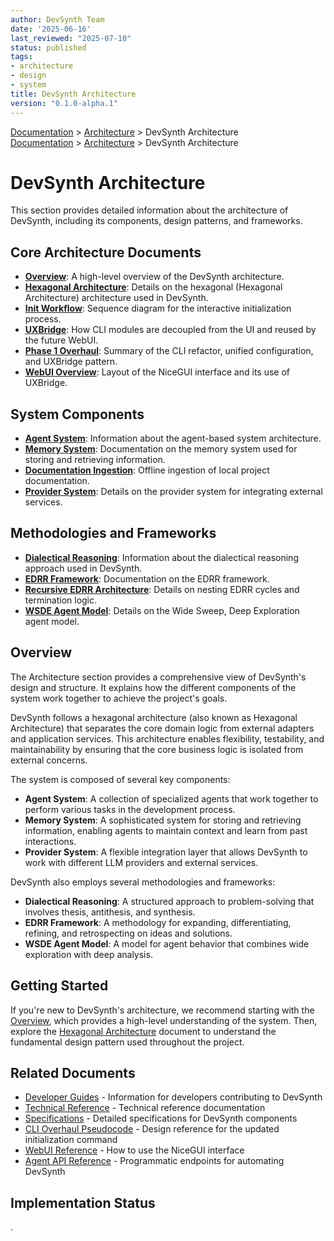 ```yaml
---
author: DevSynth Team
date: '2025-06-16'
last_reviewed: "2025-07-10"
status: published
tags:
- architecture
- design
- system
title: DevSynth Architecture
version: "0.1.0-alpha.1"
---
```


<div class="breadcrumbs">
<a href="../index.md">Documentation</a> &gt; <a href="index.md">Architecture</a> &gt; DevSynth Architecture
</div>

<div class="breadcrumbs">
<a href="../index.md">Documentation</a> &gt; <a href="index.md">Architecture</a> &gt; DevSynth Architecture
</div>

# DevSynth Architecture

This section provides detailed information about the architecture of DevSynth, including its components, design patterns, and frameworks.

## Core Architecture Documents

- **[Overview](overview.md)**: A high-level overview of the DevSynth architecture.
- **[Hexagonal Architecture](hexagonal_architecture.md)**: Details on the hexagonal (Hexagonal Architecture) architecture used in DevSynth.
- **[Init Workflow](init_workflow.md)**: Sequence diagram for the interactive initialization process.
- **[UXBridge](uxbridge.md)**: How CLI modules are decoupled from the UI and reused by the future WebUI.
- **[Phase 1 Overhaul](phase1_overhaul.md)**: Summary of the CLI refactor, unified configuration, and UXBridge pattern.
- **[WebUI Overview](webui_overview.md)**: Layout of the NiceGUI interface and its use of UXBridge.

## System Components

- **[Agent System](agent_system.md)**: Information about the agent-based system architecture.
- **[Memory System](memory_system.md)**: Documentation on the memory system used for storing and retrieving information.
- **[Documentation Ingestion](documentation_ingestion.md)**: Offline ingestion of local project documentation.
- **[Provider System](provider_system.md)**: Details on the provider system for integrating external services.

## Methodologies and Frameworks

- **[Dialectical Reasoning](dialectical_reasoning.md)**: Information about the dialectical reasoning approach used in DevSynth.
- **[EDRR Framework](edrr_framework.md)**: Documentation on the EDRR framework.
- **[Recursive EDRR Architecture](recursive_edrr_architecture.md)**: Details on nesting EDRR cycles and termination logic.
- **[WSDE Agent Model](wsde_agent_model.md)**: Details on the Wide Sweep, Deep Exploration agent model.

## Overview

The Architecture section provides a comprehensive view of DevSynth's design and structure. It explains how the different components of the system work together to achieve the project's goals.

DevSynth follows a hexagonal architecture (also known as Hexagonal Architecture) that separates the core domain logic from external adapters and application services. This architecture enables flexibility, testability, and maintainability by ensuring that the core business logic is isolated from external concerns.

The system is composed of several key components:

- **Agent System**: A collection of specialized agents that work together to perform various tasks in the development process.
- **Memory System**: A sophisticated system for storing and retrieving information, enabling agents to maintain context and learn from past interactions.
- **Provider System**: A flexible integration layer that allows DevSynth to work with different LLM providers and external services.

DevSynth also employs several methodologies and frameworks:

- **Dialectical Reasoning**: A structured approach to problem-solving that involves thesis, antithesis, and synthesis.
- **EDRR Framework**: A methodology for expanding, differentiating, refining, and retrospecting on ideas and solutions.
- **WSDE Agent Model**: A model for agent behavior that combines wide exploration with deep analysis.

## Getting Started

If you're new to DevSynth's architecture, we recommend starting with the [Overview](overview.md), which provides a high-level understanding of the system. Then, explore the [Hexagonal Architecture](hexagonal_architecture.md) document to understand the fundamental design pattern used throughout the project.

## Related Documents

- [Developer Guides](../developer_guides/index.md) - Information for developers contributing to DevSynth
- [Technical Reference](../technical_reference/index.md) - Technical reference documentation
- [Specifications](../specifications/index.md) - Detailed specifications for DevSynth components
- [CLI Overhaul Pseudocode](../specifications/cli_overhaul_pseudocode.md) - Design reference for the updated initialization command
- [WebUI Reference](../user_guides/webui_reference.md) - How to use the NiceGUI interface
- [Agent API Reference](../user_guides/api_reference.md) - Programmatic endpoints for automating DevSynth
## Implementation Status

.
